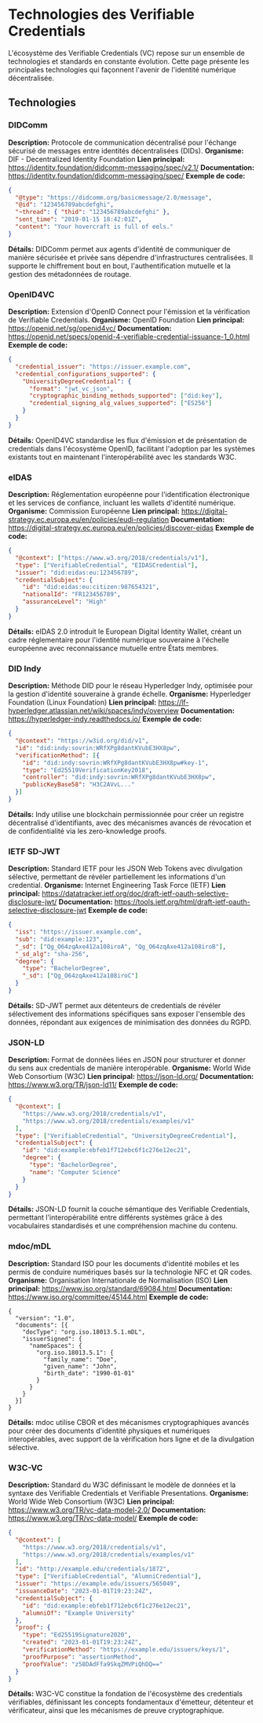 # Technologies des Verifiable Credentials

L'écosystème des Verifiable Credentials (VC) repose sur un ensemble de technologies et standards en constante évolution. Cette page présente les principales technologies qui façonnent l'avenir de l'identité numérique décentralisée.

## Technologies

### DIDComm
**Description:** Protocole de communication décentralisé pour l'échange sécurisé de messages entre identités décentralisées (DIDs).
**Organisme:** DIF - Decentralized Identity Foundation
**Lien principal:** https://identity.foundation/didcomm-messaging/spec/v2.1/
**Documentation:** https://identity.foundation/didcomm-messaging/spec/
**Exemple de code:**
```json
{
  "@type": "https://didcomm.org/basicmessage/2.0/message",
  "@id": "123456789abcdefghi",
  "~thread": { "thid": "123456789abcdefghi" },
  "sent_time": "2019-01-15 18:42:01Z",
  "content": "Your hovercraft is full of eels."
}
```
**Détails:** DIDComm permet aux agents d'identité de communiquer de manière sécurisée et privée sans dépendre d'infrastructures centralisées. Il supporte le chiffrement bout en bout, l'authentification mutuelle et la gestion des métadonnées de routage.

### OpenID4VC
**Description:** Extension d'OpenID Connect pour l'émission et la vérification de Verifiable Credentials.
**Organisme:** OpenID Foundation
**Lien principal:** https://openid.net/sg/openid4vc/
**Documentation:** https://openid.net/specs/openid-4-verifiable-credential-issuance-1_0.html
**Exemple de code:**
```json
{
  "credential_issuer": "https://issuer.example.com",
  "credential_configurations_supported": {
    "UniversityDegreeCredential": {
      "format": "jwt_vc_json",
      "cryptographic_binding_methods_supported": ["did:key"],
      "credential_signing_alg_values_supported": ["ES256"]
    }
  }
}
```
**Détails:** OpenID4VC standardise les flux d'émission et de présentation de credentials dans l'écosystème OpenID, facilitant l'adoption par les systèmes existants tout en maintenant l'interopérabilité avec les standards W3C.

### eIDAS
**Description:** Réglementation européenne pour l'identification électronique et les services de confiance, incluant les wallets d'identité numérique.
**Organisme:** Commission Européenne
**Lien principal:** https://digital-strategy.ec.europa.eu/en/policies/eudi-regulation
**Documentation:** https://digital-strategy.ec.europa.eu/en/policies/discover-eidas
**Exemple de code:**
```json
{
  "@context": ["https://www.w3.org/2018/credentials/v1"],
  "type": ["VerifiableCredential", "EIDASCredential"],
  "issuer": "did:eidas:eu:123456789",
  "credentialSubject": {
    "id": "did:eidas:eu:citizen:987654321",
    "nationalId": "FR123456789",
    "assuranceLevel": "High"
  }
}
```
**Détails:** eIDAS 2.0 introduit le European Digital Identity Wallet, créant un cadre réglementaire pour l'identité numérique souveraine à l'échelle européenne avec reconnaissance mutuelle entre États membres.

### DID Indy
**Description:** Méthode DID pour le réseau Hyperledger Indy, optimisée pour la gestion d'identité souveraine à grande échelle.
**Organisme:** Hyperledger Foundation (Linux Foundation)
**Lien principal:** https://lf-hyperledger.atlassian.net/wiki/spaces/indy/overview
**Documentation:** https://hyperledger-indy.readthedocs.io/
**Exemple de code:**
```json
{
  "@context": "https://w3id.org/did/v1",
  "id": "did:indy:sovrin:WRfXPg8dantKVubE3HX8pw",
  "verificationMethod": [{
    "id": "did:indy:sovrin:WRfXPg8dantKVubE3HX8pw#key-1",
    "type": "Ed25519VerificationKey2018",
    "controller": "did:indy:sovrin:WRfXPg8dantKVubE3HX8pw",
    "publicKeyBase58": "H3C2AVvL..."
  }]
}
```
**Détails:** Indy utilise une blockchain permissionnée pour créer un registre décentralisé d'identifiants, avec des mécanismes avancés de révocation et de confidentialité via les zero-knowledge proofs.

### IETF SD-JWT
**Description:** Standard IETF pour les JSON Web Tokens avec divulgation sélective, permettant de révéler partiellement les informations d'un credential.
**Organisme:** Internet Engineering Task Force (IETF)
**Lien principal:** https://datatracker.ietf.org/doc/draft-ietf-oauth-selective-disclosure-jwt/
**Documentation:** https://tools.ietf.org/html/draft-ietf-oauth-selective-disclosure-jwt
**Exemple de code:**
```json
{
  "iss": "https://issuer.example.com",
  "sub": "did:example:123",
  "_sd": ["Qg_O64zqAxe412a108iroA", "Qg_O64zqAxe412a108iroB"],
  "_sd_alg": "sha-256",
  "degree": {
    "type": "BachelorDegree",
    "_sd": ["Qg_O64zqAxe412a108iroC"]
  }
}
```
**Détails:** SD-JWT permet aux détenteurs de credentials de révéler sélectivement des informations spécifiques sans exposer l'ensemble des données, répondant aux exigences de minimisation des données du RGPD.

### JSON-LD
**Description:** Format de données liées en JSON pour structurer et donner du sens aux credentials de manière interopérable.
**Organisme:** World Wide Web Consortium (W3C)
**Lien principal:** https://json-ld.org/
**Documentation:** https://www.w3.org/TR/json-ld11/
**Exemple de code:**
```json
{
  "@context": [
    "https://www.w3.org/2018/credentials/v1",
    "https://www.w3.org/2018/credentials/examples/v1"
  ],
  "type": ["VerifiableCredential", "UniversityDegreeCredential"],
  "credentialSubject": {
    "id": "did:example:ebfeb1f712ebc6f1c276e12ec21",
    "degree": {
      "type": "BachelorDegree",
      "name": "Computer Science"
    }
  }
}
```
**Détails:** JSON-LD fournit la couche sémantique des Verifiable Credentials, permettant l'interopérabilité entre différents systèmes grâce à des vocabulaires standardisés et une compréhension machine du contenu.

### mdoc/mDL
**Description:** Standard ISO pour les documents d'identité mobiles et les permis de conduire numériques basés sur la technologie NFC et QR codes.
**Organisme:** Organisation Internationale de Normalisation (ISO)
**Lien principal:** https://www.iso.org/standard/69084.html
**Documentation:** https://www.iso.org/committee/45144.html
**Exemple de code:**
```cbor
{
  "version": "1.0",
  "documents": [{
    "docType": "org.iso.18013.5.1.mDL",
    "issuerSigned": {
      "nameSpaces": {
        "org.iso.18013.5.1": {
          "family_name": "Doe",
          "given_name": "John",
          "birth_date": "1990-01-01"
        }
      }
    }
  }]
}
```
**Détails:** mdoc utilise CBOR et des mécanismes cryptographiques avancés pour créer des documents d'identité physiques et numériques interopérables, avec support de la vérification hors ligne et de la divulgation sélective.

### W3C-VC
**Description:** Standard du W3C définissant le modèle de données et la syntaxe des Verifiable Credentials et Verifiable Presentations.
**Organisme:** World Wide Web Consortium (W3C)
**Lien principal:** https://www.w3.org/TR/vc-data-model-2.0/
**Documentation:** https://www.w3.org/TR/vc-data-model/
**Exemple de code:**
```json
{
  "@context": [
    "https://www.w3.org/2018/credentials/v1",
    "https://www.w3.org/2018/credentials/examples/v1"
  ],
  "id": "http://example.edu/credentials/1872",
  "type": ["VerifiableCredential", "AlumniCredential"],
  "issuer": "https://example.edu/issuers/565049",
  "issuanceDate": "2023-01-01T19:23:24Z",
  "credentialSubject": {
    "id": "did:example:ebfeb1f712ebc6f1c276e12ec21",
    "alumniOf": "Example University"
  },
  "proof": {
    "type": "Ed25519Signature2020",
    "created": "2023-01-01T19:23:24Z",
    "verificationMethod": "https://example.edu/issuers/keys/1",
    "proofPurpose": "assertionMethod",
    "proofValue": "z58DAdFfa9SkqZMVPiQhDQ=="
  }
}
```
**Détails:** W3C-VC constitue la fondation de l'écosystème des credentials vérifiables, définissant les concepts fondamentaux d'émetteur, détenteur et vérificateur, ainsi que les mécanismes de preuve cryptographique.